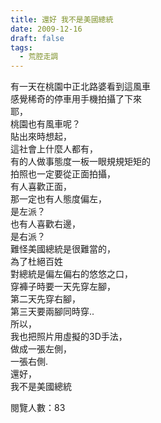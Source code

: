 ```yaml
---
title: 還好 我不是美國總統
date: 2009-12-16
draft: false
tags:
  - 荒腔走調
---
```

有一天在桃園中正北路婆看到這風車  
感覺稀奇的停車用手機拍攝了下來  
耶，  
桃園也有風車呢？  
貼出來時想起，  
這社會上什麼人都有，  
有的人做事態度一板一眼規規矩矩的  
拍照也一定要從正面拍攝，  
有人喜歡正面，  
那一定也有人態度偏左，  
是左派？  
也有人喜歡右邊，  
是右派？  
難怪美國總統是很難當的，  
為了杜絕百姓  
對總統是偏左偏右的悠悠之口，  
穿褲子時要一天先穿左腳，  
第二天先穿右腳，  
第三天要兩腳同時穿..  
所以，  
我也把照片用虛擬的3D手法，  
做成一張左側，  
一張右側.  
還好，  
我不是美國總統  


閱覽人數：83